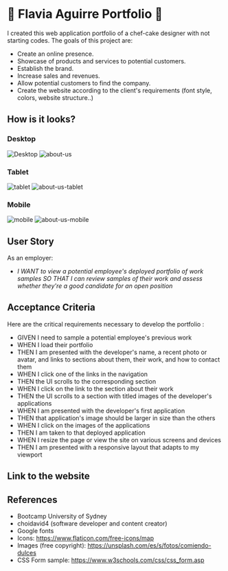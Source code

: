 # :cake: Flavia Aguirre Portfolio :cake:

I created this web application portfolio of a chef-cake designer with not starting codes.
The goals of this project are:

* Create an online presence.
* Showcase of products and services to potential customers.
* Establish the brand.
* Increase sales and revenues.
* Allow potential customers to find the company.
* Create the website according to the client's requirements (font style, colors, website structure..)

## How is it looks?

### Desktop
![Desktop](https://github.com/garmercy/Flavia-Aguirre-Challence-2/assets/138730100/4119e3db-a9d4-481c-aa18-0a71c5150297)
![about-us](https://github.com/garmercy/Flavia-Aguirre-Challence-2/assets/138730100/d929018a-4886-40dd-98db-9ceadf3b8e25)

### Tablet
![tablet](https://github.com/garmercy/Flavia-Aguirre-Challence-2/assets/138730100/e5741213-f8d9-4930-8db2-d1d31cc178d1)
![about-us-tablet](https://github.com/garmercy/Flavia-Aguirre-Challence-2/assets/138730100/81fef5dd-20f0-4105-b6fb-87995c5fe509)

### Mobile
![mobile](https://github.com/garmercy/Flavia-Aguirre-Challence-2/assets/138730100/a1f9e0e7-34c7-42f4-b0d5-7870b0854484)
![about-us-mobile](https://github.com/garmercy/Flavia-Aguirre-Challence-2/assets/138730100/79013a3c-ad05-4ec7-98ba-e9b9ffefa1a4)

## User Story

As an employer:
* _I WANT to view a potential employee's deployed portfolio of work samples
SO THAT I can review samples of their work and assess whether they're a good candidate for an open position_

## Acceptance Criteria

Here are the critical requirements necessary to develop the portfolio :

* GIVEN I need to sample a potential employee's previous work
* WHEN I load their portfolio
* THEN I am presented with the developer's name, a recent photo or avatar, and links to sections about them, their work, and how to contact them
* WHEN I click one of the links in the navigation
* THEN the UI scrolls to the corresponding section
* WHEN I click on the link to the section about their work
* THEN the UI scrolls to a section with titled images of the developer's applications
* WHEN I am presented with the developer's first application
* THEN that application's image should be larger in size than the others
* WHEN I click on the images of the applications
* THEN I am taken to that deployed application
* WHEN I resize the page or view the site on various screens and devices
* THEN I am presented with a responsive layout that adapts to my viewport

## Link to the website
[Flavia Aguirre chef-cake designer]: https://garmercy.github.io/Flavia-Aguirre-Challence-2/

## References
* Bootcamp University of Sydney
* choidavid4 (software developer and content creator)
* Google fonts
* Icons: https://www.flaticon.com/free-icons/map
* Images (free copyright): https://unsplash.com/es/s/fotos/comiendo-dulces
* CSS Form sample: https://www.w3schools.com/css/css_form.asp
  
